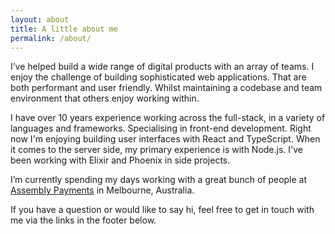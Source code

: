 ```yaml
---
layout: about
title: A little about me
permalink: /about/
---
```


I’ve helped build a wide range of digital products with an array of teams. I enjoy the challenge of building sophisticated web applications. That are both performant and user friendly. Whilst maintaining a codebase and team environment that others enjoy working within.

I have over 10 years experience working across the full-stack, in a variety of languages and frameworks. Specialising in front-end development. Right now I'm enjoying building user interfaces with React and TypeScript. When it comes to the server side, my primary experience is with Node.js. I've been working with Elixir and Phoenix in side projects.

I’m currently spending my days working with a great bunch of people at [Assembly Payments](https://assemblypayments.com/) in Melbourne, Australia.

If you have a question or would like to say hi, feel free to get in touch with me via the links in the footer below.
